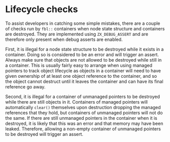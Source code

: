 # Lifecycle checks

To assist developers in catching some simple mistakes, there are a couple of
checks run by `fbl::` containers when node state structure and
containers are destroyed. They are implemented using `ZX_DEBUG_ASSERT` and are
therefore only present when debug asserts are enabled.

First, it is illegal for a node state structure to be destroyed while it exists
in a container. Doing so is considered to be an error and will trigger an
assert. Always make sure that objects are not allowed to be destroyed while
still in a container. This is usually fairly easy to arrange when using managed
pointers to track object lifecycle as objects in a container will need to have
given ownership of at least one object reference to the container, and so the
object cannot destruct until it leaves the container and can have its final
reference go away.

Second, it is illegal for a container of unmanaged pointers to be destroyed
while there are still objects in it. Containers of managed pointers will
automatically `clear()` themselves upon destruction dropping the managed
references that they hold, but containers of unmanaged pointers will not do the
same. If there are still unmanaged pointers in the container when it is
destroyed, it is likely that this was an error and that memory may have been
leaked. Therefore, allowing a non-empty container of unmanaged pointers to be
destroyed will trigger an assert.

